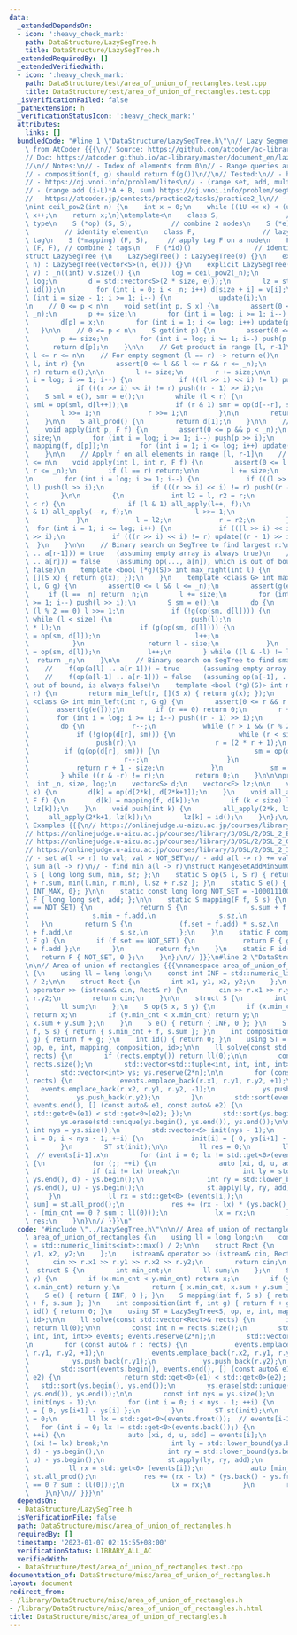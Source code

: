 ```yaml
---
data:
  _extendedDependsOn:
  - icon: ':heavy_check_mark:'
    path: DataStructure/LazySegTree.h
    title: DataStructure/LazySegTree.h
  _extendedRequiredBy: []
  _extendedVerifiedWith:
  - icon: ':heavy_check_mark:'
    path: DataStructure/test/area_of_union_of_rectangles.test.cpp
    title: DataStructure/test/area_of_union_of_rectangles.test.cpp
  _isVerificationFailed: false
  _pathExtension: h
  _verificationStatusIcon: ':heavy_check_mark:'
  attributes:
    links: []
  bundledCode: "#line 1 \"DataStructure/LazySegTree.h\"\n// Lazy Segment Tree, copied\
    \ from AtCoder {{{\n// Source: https://github.com/atcoder/ac-library/blob/master/atcoder/lazysegtree.hpp\n\
    // Doc: https://atcoder.github.io/ac-library/master/document_en/lazysegtree.html\n\
    //\n// Notes:\n// - Index of elements from 0\n// - Range queries are [l, r-1]\n\
    // - composition(f, g) should return f(g())\n//\n// Tested:\n// - https://oj.vnoi.info/problem/qmax2\n\
    // - https://oj.vnoi.info/problem/lites\n// - (range set, add, mult, sum) https://oj.vnoi.info/problem/segtree_itmix\n\
    // - (range add (i-L)*A + B, sum) https://oj.vnoi.info/problem/segtree_itladder\n\
    // - https://atcoder.jp/contests/practice2/tasks/practice2_l\n// - https://judge.yosupo.jp/problem/range_affine_range_sum\n\
    \nint ceil_pow2(int n) {\n    int x = 0;\n    while ((1U << x) < (unsigned int)(n))\
    \ x++;\n    return x;\n}\ntemplate<\n    class S,                 // node data\
    \ type\n    S (*op) (S, S),          // combine 2 nodes\n    S (*e) (),      \
    \         // identity element\n    class F,                 // lazy propagation\
    \ tag\n    S (*mapping) (F, S),     // apply tag F on a node\n    F (*composition)\
    \ (F, F), // combine 2 tags\n    F (*id)()                // identity tag\n>\n\
    struct LazySegTree {\n    LazySegTree() : LazySegTree(0) {}\n    explicit LazySegTree(int\
    \ n) : LazySegTree(vector<S>(n, e())) {}\n    explicit LazySegTree(const vector<S>&\
    \ v) : _n((int) v.size()) {\n        log = ceil_pow2(_n);\n        size = 1 <<\
    \ log;\n        d = std::vector<S>(2 * size, e());\n        lz = std::vector<F>(size,\
    \ id());\n        for (int i = 0; i < _n; i++) d[size + i] = v[i];\n        for\
    \ (int i = size - 1; i >= 1; i--) {\n            update(i);\n        }\n    }\n\
    \n    // 0 <= p < n\n    void set(int p, S x) {\n        assert(0 <= p && p <\
    \ _n);\n        p += size;\n        for (int i = log; i >= 1; i--) push(p >> i);\n\
    \        d[p] = x;\n        for (int i = 1; i <= log; i++) update(p >> i);\n \
    \   }\n\n    // 0 <= p < n\n    S get(int p) {\n        assert(0 <= p && p < _n);\n\
    \        p += size;\n        for (int i = log; i >= 1; i--) push(p >> i);\n  \
    \      return d[p];\n    }\n\n    // Get product in range [l, r-1]\n    // 0 <=\
    \ l <= r <= n\n    // For empty segment (l == r) -> return e()\n    S prod(int\
    \ l, int r) {\n        assert(0 <= l && l <= r && r <= _n);\n        if (l ==\
    \ r) return e();\n\n        l += size;\n        r += size;\n\n        for (int\
    \ i = log; i >= 1; i--) {\n            if (((l >> i) << i) != l) push(l >> i);\n\
    \            if (((r >> i) << i) != r) push((r - 1) >> i);\n        }\n\n    \
    \    S sml = e(), smr = e();\n        while (l < r) {\n            if (l & 1)\
    \ sml = op(sml, d[l++]);\n            if (r & 1) smr = op(d[--r], smr);\n    \
    \        l >>= 1;\n            r >>= 1;\n        }\n\n        return op(sml, smr);\n\
    \    }\n\n    S all_prod() {\n        return d[1];\n    }\n\n    // 0 <= p < n\n\
    \    void apply(int p, F f) {\n        assert(0 <= p && p < _n);\n        p +=\
    \ size;\n        for (int i = log; i >= 1; i--) push(p >> i);\n        d[p] =\
    \ mapping(f, d[p]);\n        for (int i = 1; i <= log; i++) update(p >> i);\n\
    \    }\n\n    // Apply f on all elements in range [l, r-1]\n    // 0 <= l <= r\
    \ <= n\n    void apply(int l, int r, F f) {\n        assert(0 <= l && l <= r &&\
    \ r <= _n);\n        if (l == r) return;\n\n        l += size;\n        r += size;\n\
    \n        for (int i = log; i >= 1; i--) {\n            if (((l >> i) << i) !=\
    \ l) push(l >> i);\n            if (((r >> i) << i) != r) push((r - 1) >> i);\n\
    \        }\n\n        {\n            int l2 = l, r2 = r;\n            while (l\
    \ < r) {\n                if (l & 1) all_apply(l++, f);\n                if (r\
    \ & 1) all_apply(--r, f);\n                l >>= 1;\n                r >>= 1;\n\
    \            }\n            l = l2;\n            r = r2;\n        }\n\n      \
    \  for (int i = 1; i <= log; i++) {\n            if (((l >> i) << i) != l) update(l\
    \ >> i);\n            if (((r >> i) << i) != r) update((r - 1) >> i);\n      \
    \  }\n    }\n\n    // Binary search on SegTree to find largest r:\n    //    f(op(a[l]\
    \ .. a[r-1])) = true   (assuming empty array is always true)\n    //    f(op(a[l]\
    \ .. a[r])) = false    (assuming op(..., a[n]), which is out of bound, is always\
    \ false)\n    template <bool (*g)(S)> int max_right(int l) {\n        return max_right(l,\
    \ [](S x) { return g(x); });\n    }\n    template <class G> int max_right(int\
    \ l, G g) {\n        assert(0 <= l && l <= _n);\n        assert(g(e()));\n   \
    \     if (l == _n) return _n;\n        l += size;\n        for (int i = log; i\
    \ >= 1; i--) push(l >> i);\n        S sm = e();\n        do {\n            while\
    \ (l % 2 == 0) l >>= 1;\n            if (!g(op(sm, d[l]))) {\n               \
    \ while (l < size) {\n                    push(l);\n                    l = (2\
    \ * l);\n                    if (g(op(sm, d[l]))) {\n                        sm\
    \ = op(sm, d[l]);\n                        l++;\n                    }\n     \
    \           }\n                return l - size;\n            }\n            sm\
    \ = op(sm, d[l]);\n            l++;\n        } while ((l & -l) != l);\n      \
    \  return _n;\n    }\n\n    // Binary search on SegTree to find smallest l:\n\
    \    //    f(op(a[l] .. a[r-1])) = true      (assuming empty array is always true)\n\
    \    //    f(op(a[l-1] .. a[r-1])) = false   (assuming op(a[-1], ..), which is\
    \ out of bound, is always false)\n    template <bool (*g)(S)> int min_left(int\
    \ r) {\n        return min_left(r, [](S x) { return g(x); });\n    }\n    template\
    \ <class G> int min_left(int r, G g) {\n        assert(0 <= r && r <= _n);\n \
    \       assert(g(e()));\n        if (r == 0) return 0;\n        r += size;\n \
    \       for (int i = log; i >= 1; i--) push((r - 1) >> i);\n        S sm = e();\n\
    \        do {\n            r--;\n            while (r > 1 && (r % 2)) r >>= 1;\n\
    \            if (!g(op(d[r], sm))) {\n                while (r < size) {\n   \
    \                 push(r);\n                    r = (2 * r + 1);\n           \
    \         if (g(op(d[r], sm))) {\n                        sm = op(d[r], sm);\n\
    \                        r--;\n                    }\n                }\n    \
    \            return r + 1 - size;\n            }\n            sm = op(d[r], sm);\n\
    \        } while ((r & -r) != r);\n        return 0;\n    }\n\n\nprivate:\n  \
    \  int _n, size, log;\n    vector<S> d;\n    vector<F> lz;\n\n    void update(int\
    \ k) {\n        d[k] = op(d[2*k], d[2*k+1]);\n    }\n    void all_apply(int k,\
    \ F f) {\n        d[k] = mapping(f, d[k]);\n        if (k < size) lz[k] = composition(f,\
    \ lz[k]);\n    }\n    void push(int k) {\n        all_apply(2*k, lz[k]);\n   \
    \     all_apply(2*k+1, lz[k]);\n        lz[k] = id();\n    }\n};\n// }}}\n\n//\
    \ Examples {{{\n// https://onlinejudge.u-aizu.ac.jp/courses/library/3/DSL/2/DSL_2_D\n\
    // https://onlinejudge.u-aizu.ac.jp/courses/library/3/DSL/2/DSL_2_E\n// https://onlinejudge.u-aizu.ac.jp/courses/library/3/DSL/2/DSL_2_F\n\
    // https://onlinejudge.u-aizu.ac.jp/courses/library/3/DSL/2/DSL_2_G\n// https://onlinejudge.u-aizu.ac.jp/courses/library/3/DSL/2/DSL_2_H\n\
    // https://onlinejudge.u-aizu.ac.jp/courses/library/3/DSL/2/DSL_2_I\n// supports:\n\
    // - set a(l -> r) to val; val > NOT_SET\n// - add a(l -> r) += val\n// - find\
    \ sum a(l -> r)\n// - find min a(l -> r)\nstruct RangeSetAddMinSumOps {\n    struct\
    \ S { long long sum, min, sz; };\n    static S op(S l, S r) { return S { l.sum\
    \ + r.sum, min(l.min, r.min), l.sz + r.sz }; }\n    static S e() { return S {0LL,\
    \ INT_MAX, 0}; }\n\n    static const long long NOT_SET = -1000111000;\n    struct\
    \ F { long long set, add; };\n\n    static S mapping(F f, S s) {\n        if (f.set\
    \ == NOT_SET) {\n            return S {\n                s.sum + f.add * s.sz,\n\
    \                s.min + f.add,\n                s.sz,\n            };\n     \
    \   }\n        return S {\n            (f.set + f.add) * s.sz,\n            f.set\
    \ + f.add,\n            s.sz,\n        };\n    }\n    static F composition(F f,\
    \ F g) {\n        if (f.set == NOT_SET) {\n            return F { g.set, g.add\
    \ + f.add };\n        }\n        return f;\n    }\n    static F id() {\n     \
    \   return F { NOT_SET, 0 };\n    }\n};\n// }}}\n#line 2 \"DataStructure/misc/area_of_union_of_rectangles.h\"\
    \n\n// Area of union of rectangles {{{\nnamespace area_of_union_of_rectangles\
    \ {\n    using ll = long long;\n    const int INF = std::numeric_limits<int>::max()\
    \ / 2;\n\n    struct Rect {\n        int x1, y1, x2, y2;\n    };\n    istream&\
    \ operator >> (istream& cin, Rect& r) {\n        cin >> r.x1 >> r.y1 >> r.x2 >>\
    \ r.y2;\n        return cin;\n    }\n\n    struct S {\n        int min_cnt;\n\
    \        ll sum;\n    };\n    S op(S x, S y) {\n        if (x.min_cnt < y.min_cnt)\
    \ return x;\n        if (y.min_cnt < x.min_cnt) return y;\n        return { x.min_cnt,\
    \ x.sum + y.sum };\n    }\n    S e() { return { INF, 0 }; }\n    S mapping(int\
    \ f, S s) { return { s.min_cnt + f, s.sum }; }\n    int composition(int f, int\
    \ g) { return f + g; }\n    int id() { return 0; }\n    using ST = LazySegTree<S,\
    \ op, e, int, mapping, composition, id>;\n\n    ll solve(const std::vector<Rect>&\
    \ rects) {\n        if (rects.empty()) return ll(0);\n\n        const int n =\
    \ rects.size();\n        std::vector<std::tuple<int, int, int, int>> events; events.reserve(2*n);\n\
    \        std::vector<int> ys; ys.reserve(2*n);\n\n        for (const auto& r :\
    \ rects) {\n            events.emplace_back(r.x1, r.y1, r.y2, +1);\n         \
    \   events.emplace_back(r.x2, r.y1, r.y2, -1);\n            ys.push_back(r.y1);\n\
    \            ys.push_back(r.y2);\n        }\n        std::sort(events.begin(),\
    \ events.end(), [] (const auto& e1, const auto& e2) {\n                return\
    \ std::get<0>(e1) < std::get<0>(e2); });\n        std::sort(ys.begin(), ys.end());\n\
    \        ys.erase(std::unique(ys.begin(), ys.end()), ys.end());\n\n        const\
    \ int nys = ys.size();\n        std::vector<S> init(nys - 1);\n        for (int\
    \ i = 0; i < nys - 1; ++i) {\n            init[i] = { 0, ys[i+1] - ys[i] };\n\
    \        }\n        ST st(init);\n\n        ll res = 0;\n        ll lx = std::get<0>(events.front());\
    \  // events[i-1].x\n        for (int i = 0; lx != std::get<0>(events.back());)\
    \ {\n            for (;; ++i) {\n                auto [xi, d, u, add] = events[i];\n\
    \                if (xi != lx) break;\n                int ly = std::lower_bound(ys.begin(),\
    \ ys.end(), d) - ys.begin();\n                int ry = std::lower_bound(ys.begin(),\
    \ ys.end(), u) - ys.begin();\n                st.apply(ly, ry, add);\n       \
    \     }\n            ll rx = std::get<0> (events[i]);\n            auto [min_cnt,\
    \ sum] = st.all_prod();\n            res += (rx - lx) * (ys.back() - ys.front()\
    \ - (min_cnt == 0 ? sum : ll(0)));\n            lx = rx;\n        }\n        return\
    \ res;\n    }\n}\n// }}}\n"
  code: "#include \"../LazySegTree.h\"\n\n// Area of union of rectangles {{{\nnamespace\
    \ area_of_union_of_rectangles {\n    using ll = long long;\n    const int INF\
    \ = std::numeric_limits<int>::max() / 2;\n\n    struct Rect {\n        int x1,\
    \ y1, x2, y2;\n    };\n    istream& operator >> (istream& cin, Rect& r) {\n  \
    \      cin >> r.x1 >> r.y1 >> r.x2 >> r.y2;\n        return cin;\n    }\n\n  \
    \  struct S {\n        int min_cnt;\n        ll sum;\n    };\n    S op(S x, S\
    \ y) {\n        if (x.min_cnt < y.min_cnt) return x;\n        if (y.min_cnt <\
    \ x.min_cnt) return y;\n        return { x.min_cnt, x.sum + y.sum };\n    }\n\
    \    S e() { return { INF, 0 }; }\n    S mapping(int f, S s) { return { s.min_cnt\
    \ + f, s.sum }; }\n    int composition(int f, int g) { return f + g; }\n    int\
    \ id() { return 0; }\n    using ST = LazySegTree<S, op, e, int, mapping, composition,\
    \ id>;\n\n    ll solve(const std::vector<Rect>& rects) {\n        if (rects.empty())\
    \ return ll(0);\n\n        const int n = rects.size();\n        std::vector<std::tuple<int,\
    \ int, int, int>> events; events.reserve(2*n);\n        std::vector<int> ys; ys.reserve(2*n);\n\
    \n        for (const auto& r : rects) {\n            events.emplace_back(r.x1,\
    \ r.y1, r.y2, +1);\n            events.emplace_back(r.x2, r.y1, r.y2, -1);\n \
    \           ys.push_back(r.y1);\n            ys.push_back(r.y2);\n        }\n\
    \        std::sort(events.begin(), events.end(), [] (const auto& e1, const auto&\
    \ e2) {\n                return std::get<0>(e1) < std::get<0>(e2); });\n     \
    \   std::sort(ys.begin(), ys.end());\n        ys.erase(std::unique(ys.begin(),\
    \ ys.end()), ys.end());\n\n        const int nys = ys.size();\n        std::vector<S>\
    \ init(nys - 1);\n        for (int i = 0; i < nys - 1; ++i) {\n            init[i]\
    \ = { 0, ys[i+1] - ys[i] };\n        }\n        ST st(init);\n\n        ll res\
    \ = 0;\n        ll lx = std::get<0>(events.front());  // events[i-1].x\n     \
    \   for (int i = 0; lx != std::get<0>(events.back());) {\n            for (;;\
    \ ++i) {\n                auto [xi, d, u, add] = events[i];\n                if\
    \ (xi != lx) break;\n                int ly = std::lower_bound(ys.begin(), ys.end(),\
    \ d) - ys.begin();\n                int ry = std::lower_bound(ys.begin(), ys.end(),\
    \ u) - ys.begin();\n                st.apply(ly, ry, add);\n            }\n  \
    \          ll rx = std::get<0> (events[i]);\n            auto [min_cnt, sum] =\
    \ st.all_prod();\n            res += (rx - lx) * (ys.back() - ys.front() - (min_cnt\
    \ == 0 ? sum : ll(0)));\n            lx = rx;\n        }\n        return res;\n\
    \    }\n}\n// }}}\n"
  dependsOn:
  - DataStructure/LazySegTree.h
  isVerificationFile: false
  path: DataStructure/misc/area_of_union_of_rectangles.h
  requiredBy: []
  timestamp: '2023-01-07 02:15:55+08:00'
  verificationStatus: LIBRARY_ALL_AC
  verifiedWith:
  - DataStructure/test/area_of_union_of_rectangles.test.cpp
documentation_of: DataStructure/misc/area_of_union_of_rectangles.h
layout: document
redirect_from:
- /library/DataStructure/misc/area_of_union_of_rectangles.h
- /library/DataStructure/misc/area_of_union_of_rectangles.h.html
title: DataStructure/misc/area_of_union_of_rectangles.h
---
```

